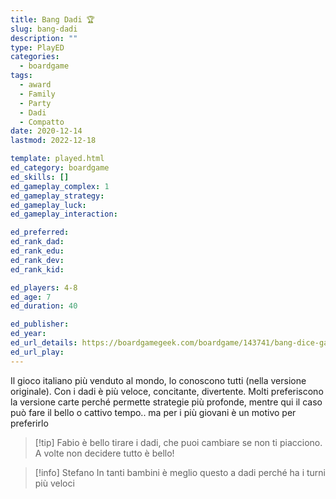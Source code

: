 ```yaml
---
title: Bang Dadi 🏆
slug: bang-dadi
description: ""
type: PlayED
categories:
  - boardgame
tags:
  - award
  - Family
  - Party
  - Dadi
  - Compatto
date: 2020-12-14
lastmod: 2022-12-18

template: played.html
ed_category: boardgame
ed_skills: []
ed_gameplay_complex: 1
ed_gameplay_strategy: 
ed_gameplay_luck: 
ed_gameplay_interaction: 

ed_preferred: 
ed_rank_dad: 
ed_rank_edu: 
ed_rank_dev: 
ed_rank_kid: 

ed_players: 4-8
ed_age: 7
ed_duration: 40

ed_publisher: 
ed_year: 
ed_url_details: https://boardgamegeek.com/boardgame/143741/bang-dice-game
ed_url_play: 
---
```


Il gioco italiano più venduto al mondo, lo conoscono tutti (nella versione originale). Con i dadi è più veloce, concitante, divertente.
Molti preferiscono la versione carte perché permette strategie più profonde, mentre qui il caso può fare il bello o cattivo tempo.. ma per i più giovani è un motivo per preferirlo

> [!tip] Fabio
> è bello tirare i dadi, che puoi cambiare se non ti piacciono. A volte non decidere tutto è bello!

> [!info] Stefano
> In tanti bambini è meglio questo a dadi perché ha i turni più veloci



